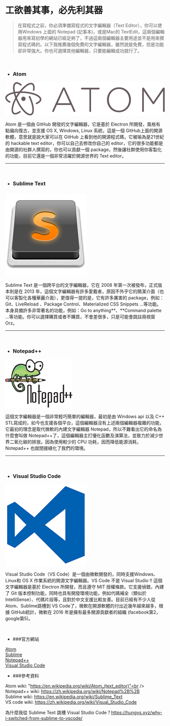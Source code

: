 # 工欲善其事，必先利其器

> 在寫程式之前，你必須準備寫程式的文字編輯器（Text Editor），你可以使用Windows 上面的 Notepad (記事本)，或是Mac的 TextEdit，這兩個編輯器用來寫初學的網站已經足夠了，不過這兩個編輯器主要用途並不是用來撰寫程式碼的。以下我推薦幾個免費的文字編輯器，雖然說是免費，但是功能卻非常強大。你也可選擇其他編輯器，只要能編輯成功就行了。

<br />


* ### Atom

![](/assets/Atom_icon.png)

Atom 是一個由 GitHub 開發的文字編輯器，它是基於 Electron 所開發，風格有點偏向復古，並支援 OS X, Windows, Linux 系統，這是一個 GitHub上面的開源軟體，意思就是說大家可以在  GitHub 上看到他的開源程式碼，它被喻為是21世紀的 hackable text editor，你可以自己去修改你自己的 editor，它的很多功能都是由開源的社群人撰寫的，你也可以貢獻一個 package，然後讓社群使用你客製化的功能，目前它還是一個非常活躍於開源世界的 Text editor。

---
<br />


* ### Sublime Text

### ![](/assets/Sublime_Text_Logo.png)

Sublime Text 是一個跨平台的文字編輯器，它在 2008 年第一次被發布，正式版本則是在 2013 年，這個文字編輯器有許多愛戴者，原因不外乎它的簡潔介面（也可以客製化各種華麗介面），更值得一提的是，它有許多厲害的 package，例如：Git、LiveReload 、Package Control、Materialized CSS Snippets ...等功能。本身具備許多非常著名的功能，例如：Go to anything**、**Command palette ...等功能。你可以選擇購買或者不購買，不會差很多，只是可能會跳註冊視窗 Orz。

---
<br />


* ### Notepad++

![](/assets/Notepad++_Logo.png)

這個文字編輯器是一個非常輕巧簡單的編輯器，最初是由 Windows api 以及 C++ STL寫成的，如今也支援各個平台，這個編輯器沒有上述兩個編輯器複雜的功能，它最初的理念是取代微軟的內建文字編輯器 Notepad，所以不難看出它的命名為什麼會叫做 Notepad++了，這個編輯器主打優化函數及演算法，並致力於減少世界二氧化碳的排放。因為使用較少的 CPU 功耗，因而降低能源消耗，Notepad++ 也就間接綠化了我們的環境。

---
<br />

* ### Visual Studio Code
![](/assets/Visual_Studio_Code_0.10.1_icon.png)

Visual Studio Code（VS Code）是一個由微軟開發的，同時支援Windows、Linux和 OS X 作業系統的開源文字編輯器。VS Code 不是 Visual Studio !! 這個文字編輯器是基於 Electron 所開發，而且遵守 MIT 授權條款。它支援偵錯，內建了 Git 版本控制功能，同時也具有開發環境功能，例如代碼補全（類似於 IntelliSense）、代碼片段等，且對於中文支援比較友善。目前已經有不少人從 Atom、Sublime跳槽到 VS Code了，微軟在開源軟體的付出近幾年越來越多，根據 GitHub統計，微軟在 2016 年是擁有最多開源貢獻者的組織 (facebook第2，google第5)。




<br />

* ###官方網站 <br />

[Atom](https://atom.io) <br />
[Sublime](https://www.sublimetext.com)<br />
[Notepad++](https://notepad-plus-plus.org/zh/)<br />
[Visual Studio Code](https://code.visualstudio.com/)<br />

* ###參考資料


Atom wiki: "https://en.wikipedia.org/wiki/Atom_(text_editor)"<br />
Notepad++ wiki: https://zh.wikipedia.org/wiki/Notepad%2B%2B<br />
Sublime wiki: https://en.wikipedia.org/wiki/Sublime_Text<br />
VS code wiki: https://zh.wikipedia.org/wiki/Visual_Studio_Code<br /> 

為什麼我從 Sublime Text 跳槽 Visual Studio Code？https://hungys.xyz/why-i-switched-from-sublime-to-vscode/<br />



























